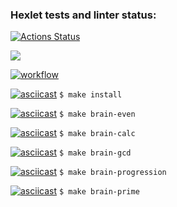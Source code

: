 ### Hexlet tests and linter status:
[![Actions Status](https://github.com/stanokk/php-project-lvl1/workflows/hexlet-check/badge.svg)](https://github.com/stanokk/php-project-lvl1/actions)

<a href="https://codeclimate.com/github/stanokk/php-project-lvl1/maintainability"><img src="https://api.codeclimate.com/v1/badges/cfda229f644f0675dfd9/maintainability" />

![workflow](https://github.com/stanokk/php-project-lvl1/actions/workflows/workflow.yml/badge.svg)

[![asciicast](https://asciinema.org/a/XN4U4iUiE7LmD7tFLBhHJ0964.svg)](https://asciinema.org/a/XN4U4iUiE7LmD7tFLBhHJ0964)
  `$ make install`

  
[![asciicast](https://asciinema.org/a/aOI3RjKwjbzo2WwNT3xxAhQ2L.svg)](https://asciinema.org/a/aOI3RjKwjbzo2WwNT3xxAhQ2L)
  `$ make brain-even`

  
[![asciicast](https://asciinema.org/a/oQ7lpWQN9RUcPv6OvULiXoCHD.svg)](https://asciinema.org/a/oQ7lpWQN9RUcPv6OvULiXoCHD)
  `$ make brain-calc`

  
[![asciicast](https://asciinema.org/a/nenCMxwdAX8KQHemCj0IuSpin.svg)](https://asciinema.org/a/nenCMxwdAX8KQHemCj0IuSpin)
  `$ make brain-gcd`

  
[![asciicast](https://asciinema.org/a/cGlrrwBEuZzbHWiEIDinH5YcE.svg)](https://asciinema.org/a/cGlrrwBEuZzbHWiEIDinH5YcE)
  `$ make brain-progression`

  
[![asciicast](https://asciinema.org/a/yq2IFVQ3bNjfhFUF6Lphiw782.svg)](https://asciinema.org/a/yq2IFVQ3bNjfhFUF6Lphiw782)
  `$ make brain-prime`
